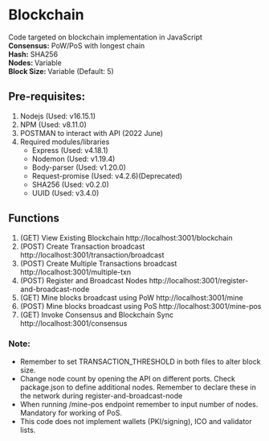# Blockchain 
Code targeted on blockchain implementation in JavaScript <br/>
<b>Consensus:</b> PoW/PoS with longest chain <br/>
<b>Hash:</b> SHA256 <br/>
<b> Nodes: </b> Variable <br/>
<b>Block Size: </b> Variable (Default: 5)

## Pre-requisites:
1. Nodejs (Used: v16.15.1)
2. NPM (Used: v8.11.0)
3. POSTMAN to interact with API (2022 June)
4. Required modules/libraries
    - Express (Used: v4.18.1)
    - Nodemon (Used: v1.19.4)
    - Body-parser (Used: v1.20.0)
    - Request-promise (Used: v4.2.6)(Deprecated)
    - SHA256 (Used: v0.2.0)
    - UUID (Used: v3.4.0)

## Functions
1. (GET) View Existing Blockchain http://localhost:3001/blockchain
2. (POST) Create Transaction broadcast http://localhost:3001/transaction/broadcast
3. (POST) Create Multiple Transactions broadcast http://localhost:3001/multiple-txn
4. (POST) Register and Broadcast Nodes http://localhost:3001/register-and-broadcast-node
5. (GET) Mine blocks broadcast using PoW http://localhost:3001/mine
6. (POST) Mine blocks broadcast using PoS http://localhost:3001/mine-pos
7. (GET) Invoke Consensus and Blockchain Sync http://localhost:3001/consensus


### Note:
- Remember to set TRANSACTION_THRESHOLD in both files to alter block size.<br/>
- Change node count by opening the API on different ports. Check package.json to define additional nodes. Remember to declare these in the network during register-and-broadcast-node
- When running /mine-pos endpoint remember to input number of nodes. Mandatory for working of PoS.
- This code does not implement wallets (PKI/signing), ICO and validator lists.
